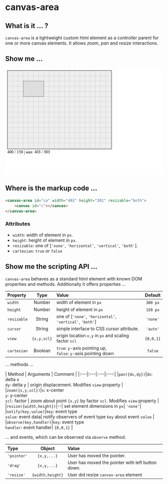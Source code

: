 # canvas-area

## What is it ... ?

`canvas-area` is a lightweight custom html element as a controller parent for one or more canvas elements.
It allows *zoom*, *pan* and *resize* interactions.

## Show me ...

![show](img/canvas-area.gif)

## Where is the markup code ...

```html
<canvas-area id="ca" width="401" height="301" resizable="both">
    <canvas id="c"></canvas>
</canvas-area>
```

### Attributes

* `width`: width of element in `px`.
* `height`: height of element in `px`.
* `resizable`: one of [`'none'`, `'horizontal'`, `'vertical'`, `'both'`].
* `cartesian`: `true` or `false`


## Show me the scripting API ...

`canvas-area` behaves as a standard html element with known DOM properties and methods. Additionally it offers properties ...

| Property | Type | Value | Default |
|:---|:---:|:---|:---:|
|`width`|Number| width of element in `px`| `300 px` |
|`height`|Number| height of element in `px`| `150 px` |
|`resizable`|String| one of [`'none'`, `'horizontal'`, `'vertical'`, `'both'`]| `'none'`|
|`cursor`|String| simple interface to CSS cursor attribute. | `'auto'` |
|`view`|`{x,y,scl}`| origin location `x,y` in `px` and scaling factor `scl` | `{0,0,1}` |
|`cartesian`|Boolean| `true`: `y`-axis pointing up, <br>`false`: `y`-axis pointing down  | `false` |

... methods ...

| Method | Arguments | Comment |
|:---|:---|:---|:---:|
|`pan({dx,dy})`|`dx`: delta x<br>`dy`: delta y | origin displacement. Modifies `view` property |
|`zoom({x,y,scl})`|`x`: x-center<br>`y`: y-center<br>`scl`: factor | zoom about point `{x,y}` by factor `scl`. Modifies  `view` property  |
|`resize({width,height})`|--| set element dimensions in `px`| `'none'`|
|`notify(key,value)`|`key`:&nbsp;event&nbsp;type<br>`value`:&nbsp;event&nbsp;data| notify observers of event type `key` about event `value` |
|`observe(key,handler)`|`key`:&nbsp;event&nbsp;type<br>`handler`:&nbsp;event&nbsp;handler| `{0,0,1}` |

... and events, which can be observed via `observe` method.


| Type | Object | Value |
|:---|:---:|:---|
|`'pointer'`|`{x,y,...}`| User has moved the pointer. |
|`'drag'`|`{x,y,...}`| User has moved the pointer with left button down. |
|`'resize'`|`{width,height}`| User did resize `canvas-area` element |
